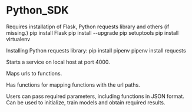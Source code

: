 # Python_SDK

Requires installatipn of Flask, Python requests library and others (if missing.)
pip install Flask
pip install --upgrade pip setuptools
pip install virtualenv

Installing Python requests library:
pip install pipenv
pipenv install requests

Starts a service on local host at port 4000.

Maps urls to functions.

Has functions for mapping functions with the url paths.

Users can pass required parameters, including functions in JSON format. Can be used to initialize, train models and obtain required results.
